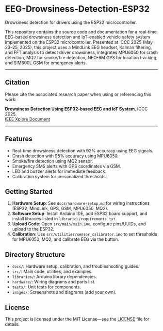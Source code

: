 # EEG-Drowsiness-Detection-ESP32  
Drowsiness detection for drivers using the ESP32 microcontroller.

This repository contains the source code and documentation for a real-time EEG-based drowsiness detection and IoT-enabled vehicle safety system implemented on the ESP32 microcontroller. Presented at ICCC 2025 (May 23–25, 2025), this project uses a MindLink EEG headset, Kalman filtering, and FFT analysis to detect driver drowsiness, integrates MPU6050 for crash detection, MQ2 for smoke/fire detection, NEO-6M GPS for location tracking, and SIM800L GSM for emergency alerts.

---

## Citation
Please cite the associated research paper when using or referencing this work:

**Drowsiness Detection Using ESP32-based EEG and IoT System**, ICCC 2025.  
[IEEE Xplore Document](https://ieeexplore.ieee.org/document/11077179)

---

## Features
- Real-time drowsiness detection with 92% accuracy using EEG signals.  
- Crash detection with 95% accuracy using MPU6050.  
- Smoke/fire detection using MQ2 sensor.  
- Emergency SMS alerts with GPS coordinates via GSM.  
- LED and buzzer alerts for immediate feedback.  
- Calibration system for personalized thresholds.

## Getting Started
1. **Hardware Setup**: See `docs/hardware-setup.md` for wiring instructions (ESP32, MindLink, GPS, GSM, MPU6050, MQ2).  
2. **Software Setup**: Install Arduino IDE, add ESP32 board support, and install libraries listed in `libraries/requirements.txt`.  
3. **Upload Code**: Open `src/main/main.ino`, configure pins/UUIDs, and upload to the ESP32.  
4. **Calibration**: Use `src/utilities/sensor_calibrator.ino` to set thresholds for MPU6050, MQ2, and calibrate EEG via the button.

## Directory Structure
- `docs/`: Hardware setup, calibration, and troubleshooting guides.  
- `src/`: Main code, utilities, and examples.  
- `libraries/`: Arduino library dependencies.  
- `hardware/`: Wiring diagrams and parts list.  
- `tests/`: Unit tests for components.  
- `images/`: Screenshots and diagrams (add your own).

## License
This project is licensed under the MIT License—see the [LICENSE](LICENSE) file for details.

